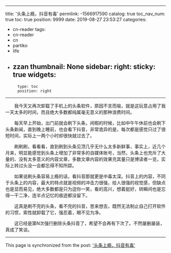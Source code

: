 
---
title: '头条上瘾，抖音有毒'
permlink: -1566917590
catalog: true
toc_nav_num: true
toc: true
position: 9999
date: 2019-08-27 23:53:27
categories:
- cn-reader
tags:
- cn-reader
- cn
- partiko
- life
- zzan
thumbnail: None
sidebar:
    right:
        sticky: true
widgets:
    -
        type: toc
        position: right
---


　　我今天又再次卸载了手机上的头条软件，原因不言而喻，就是这玩意占用了我一天太多的时间，而且绝大多数都纯属毫无意义的那种浪费时间。

　　每天早上开始，出门前就会刷下头条，闲暇的时候，比如中午午休前也会刷下头条新闻，直到晚上睡前，也会看下抖音，非常诡异的是，每次都是感觉只过了很短时间，实际上一两个小时却很快就过去了。

　　刷刷刷，看看看，直到刷到头条见顶几乎无什么太多新鲜事，事实上，近几个月来，明显能感觉到头条上增加了非常多的自媒体账号，当然，头条上也充斥了大量的、没有太多意义的内容文章，多数文章内容的效果充其量只是博读者一览，实际上转过头没一会都忘得不知所踪。

　　如果说刷头条容易上瘾的话，看抖音那就更是中毒太深。抖音上的内容，不同于头条上的内容，最大的特点就是视频的冲击力很强，给人很强的视觉感，但缺点也是显而易见，绝大多数都是只为逗你一笑，看的高兴，想着挺好，转瞬间也是忘得一干二净，连半点记忆的痕迹都没留下。

　　这真是刷不完的头条，看不完的抖音，思来想去，既然无法制止自己打开软件的习惯，索性就卸载了它，强忍着，眼不见为净。

　　这已经是第N次强行删除头条抖音了，希望不会再有下次了。不然屡删屡装，真成了笑谈。　

- - -

This page is synchronized from the post: ['头条上瘾，抖音有毒'](https://steemit.com/@rivalhw/-1566917590)
